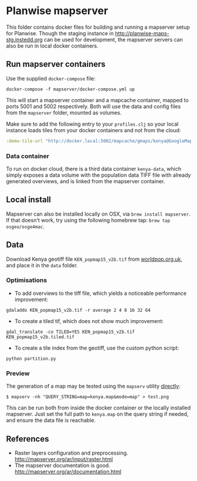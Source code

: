 # Planwise mapserver

This folder contains docker files for building and running a mapserver setup for Planwise. Though the staging instance in http://planwise-maps-stg.instedd.org can be used for development, the mapserver servers can also be run in local docker containers.

## Run mapserver containers

Use the supplied `docker-compose` file:
```
docker-compose -f mapserver/docker-compose.yml up
```

This will start a mapserver container and a mapcache container, mapped to ports 5001 and 5002 respectively. Both will use the data and config files from the `mapserver` folder, mounted as volumes.

Make sure to add the following entry to your `profiles.clj` so your local instance loads tiles from your docker containers and not from the cloud:
```clojure
:demo-tile-url "http://docker.local:5002/mapcache/gmaps/kenya@GoogleMapsCompatible/{z}/{x}/{y}.png"
```

### Data container

To run on docker cloud, there is a third data container `kenya-data`, which simply exposes a data volume with the population data TIFF file with already generated overviews, and is linked from the mapserver container.

## Local install

Mapserver can also be installed locally on OSX, via `brew install mapserver`. If that doesn't work, try using the following homebrew tap: `brew tap osgeo/osge4mac`.

## Data

Download Kenya geotiff file `KEN_popmap15_v2b.tif` from [worldpop.org.uk](http://www.worldpop.org.uk/data/files/index.php?dataset=KEN-POP&action=group), and place it in the `data` folder.

### Optimisations

* To add overviews to the tiff file, which yields a noticeable performance improvement:
```
gdaladdo KEN_popmap15_v2b.tif -r average 2 4 8 16 32 64
```

* To create a tiled tif, which does not show much improvement:
```
gdal_translate -co TILED=YES KEN_popmap15_v2b.tif KEN_popmap15_v2b.tiled.tif
```

* To create a tile index from the geotiff, use the custom python script:
```
python partition.py
```

### Preview

The generation of a map may be tested using the `mapserv` utility [directly](http://mapserver.org/ar/cgi/mapserv.html):

`$ mapserv -nh "QUERY_STRING=map=kenya.map&mode=map" > test.png`

This can be run both from inside the docker container or the locally installed mapserver. Just set the full path to `kenya.map` on the query string if needed, and ensure the data file is reachable.

## References

- Raster layers configuration and preprocessing.
  http://mapserver.org/ar/input/raster.html
- The mapserver documentation is good.
  http://mapserver.org/ar/documentation.html
